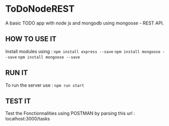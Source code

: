 # ToDoNodeREST
A basic TODO app with node js and mongodb using mongoose - REST API.


## HOW TO USE IT
Install modules using : 
` npm install express --save `
` npm install mongoose --save `
` npm install mongoose --save `

## RUN IT
To run the server use :
` npm run start `

## TEST IT
Test the Fonctionnalities using POSTMAN by parsing this url : localhost:3000/tasks